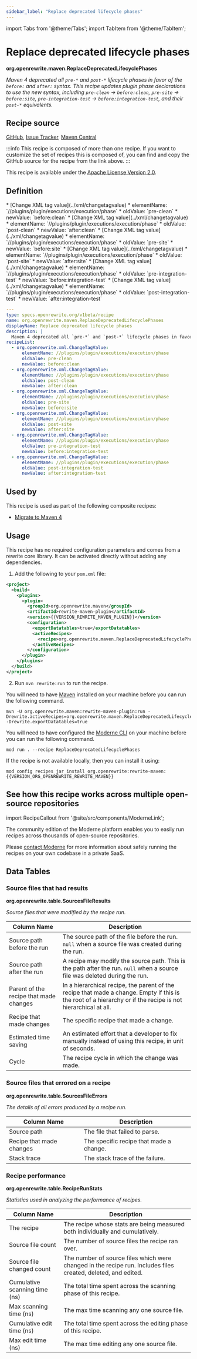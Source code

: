 ```yaml
---
sidebar_label: "Replace deprecated lifecycle phases"
---
```


import Tabs from '@theme/Tabs';
import TabItem from '@theme/TabItem';

# Replace deprecated lifecycle phases

**org.openrewrite.maven.ReplaceDeprecatedLifecyclePhases**

_Maven 4 deprecated all `pre-*` and `post-*` lifecycle phases in favor of the `before:` and `after:` syntax. This recipe updates plugin phase declarations to use the new syntax, including `pre-clean` → `before:clean`, `pre-site` → `before:site`, `pre-integration-test` → `before:integration-test`, and their `post-*` equivalents._

## Recipe source

[GitHub](https://github.com/openrewrite/rewrite/blob/main/rewrite-maven/src/main/resources/META-INF/rewrite/maven.yml), 
[Issue Tracker](https://github.com/openrewrite/rewrite/issues), 
[Maven Central](https://central.sonatype.com/artifact/org.openrewrite/rewrite-maven/)

:::info
This recipe is composed of more than one recipe. If you want to customize the set of recipes this is composed of, you can find and copy the GitHub source for the recipe from the link above.
:::

This recipe is available under the [Apache License Version 2.0](https://www.apache.org/licenses/LICENSE-2.0).


## Definition

<Tabs groupId="recipeType">
<TabItem value="recipe-list" label="Recipe List" >
* [Change XML tag value](../xml/changetagvalue)
  * elementName: `//plugins/plugin/executions/execution/phase`
  * oldValue: `pre-clean`
  * newValue: `before:clean`
* [Change XML tag value](../xml/changetagvalue)
  * elementName: `//plugins/plugin/executions/execution/phase`
  * oldValue: `post-clean`
  * newValue: `after:clean`
* [Change XML tag value](../xml/changetagvalue)
  * elementName: `//plugins/plugin/executions/execution/phase`
  * oldValue: `pre-site`
  * newValue: `before:site`
* [Change XML tag value](../xml/changetagvalue)
  * elementName: `//plugins/plugin/executions/execution/phase`
  * oldValue: `post-site`
  * newValue: `after:site`
* [Change XML tag value](../xml/changetagvalue)
  * elementName: `//plugins/plugin/executions/execution/phase`
  * oldValue: `pre-integration-test`
  * newValue: `before:integration-test`
* [Change XML tag value](../xml/changetagvalue)
  * elementName: `//plugins/plugin/executions/execution/phase`
  * oldValue: `post-integration-test`
  * newValue: `after:integration-test`

</TabItem>

<TabItem value="yaml-recipe-list" label="Yaml Recipe List">

```yaml
---
type: specs.openrewrite.org/v1beta/recipe
name: org.openrewrite.maven.ReplaceDeprecatedLifecyclePhases
displayName: Replace deprecated lifecycle phases
description: |
  Maven 4 deprecated all `pre-*` and `post-*` lifecycle phases in favor of the `before:` and `after:` syntax. This recipe updates plugin phase declarations to use the new syntax, including `pre-clean` → `before:clean`, `pre-site` → `before:site`, `pre-integration-test` → `before:integration-test`, and their `post-*` equivalents.
recipeList:
  - org.openrewrite.xml.ChangeTagValue:
      elementName: //plugins/plugin/executions/execution/phase
      oldValue: pre-clean
      newValue: before:clean
  - org.openrewrite.xml.ChangeTagValue:
      elementName: //plugins/plugin/executions/execution/phase
      oldValue: post-clean
      newValue: after:clean
  - org.openrewrite.xml.ChangeTagValue:
      elementName: //plugins/plugin/executions/execution/phase
      oldValue: pre-site
      newValue: before:site
  - org.openrewrite.xml.ChangeTagValue:
      elementName: //plugins/plugin/executions/execution/phase
      oldValue: post-site
      newValue: after:site
  - org.openrewrite.xml.ChangeTagValue:
      elementName: //plugins/plugin/executions/execution/phase
      oldValue: pre-integration-test
      newValue: before:integration-test
  - org.openrewrite.xml.ChangeTagValue:
      elementName: //plugins/plugin/executions/execution/phase
      oldValue: post-integration-test
      newValue: after:integration-test

```
</TabItem>
</Tabs>

## Used by

This recipe is used as part of the following composite recipes:

* [Migrate to Maven 4](/recipes/maven/migratetomaven4.md)


## Usage

This recipe has no required configuration parameters and comes from a rewrite core library. It can be activated directly without adding any dependencies.
<Tabs groupId="projectType">

<TabItem value="maven" label="Maven POM">

1. Add the following to your `pom.xml` file:

```xml title="pom.xml"
<project>
  <build>
    <plugins>
      <plugin>
        <groupId>org.openrewrite.maven</groupId>
        <artifactId>rewrite-maven-plugin</artifactId>
        <version>{{VERSION_REWRITE_MAVEN_PLUGIN}}</version>
        <configuration>
          <exportDatatables>true</exportDatatables>
          <activeRecipes>
            <recipe>org.openrewrite.maven.ReplaceDeprecatedLifecyclePhases</recipe>
          </activeRecipes>
        </configuration>
      </plugin>
    </plugins>
  </build>
</project>
```

2. Run `mvn rewrite:run` to run the recipe.
</TabItem>

<TabItem value="maven-command-line" label="Maven Command Line">

You will need to have [Maven](https://maven.apache.org/download.cgi) installed on your machine before you can run the following command.

```shell title="shell"
mvn -U org.openrewrite.maven:rewrite-maven-plugin:run -Drewrite.activeRecipes=org.openrewrite.maven.ReplaceDeprecatedLifecyclePhases -Drewrite.exportDatatables=true
```

</TabItem>
<TabItem value="moderne-cli" label="Moderne CLI">

You will need to have configured the [Moderne CLI](https://docs.moderne.io/user-documentation/moderne-cli/getting-started/cli-intro) on your machine before you can run the following command.

```shell title="shell"
mod run . --recipe ReplaceDeprecatedLifecyclePhases
```

If the recipe is not available locally, then you can install it using:
```shell
mod config recipes jar install org.openrewrite:rewrite-maven:{{VERSION_ORG_OPENREWRITE_REWRITE_MAVEN}}
```
</TabItem>
</Tabs>

## See how this recipe works across multiple open-source repositories

import RecipeCallout from '@site/src/components/ModerneLink';

<RecipeCallout link="https://app.moderne.io/recipes/org.openrewrite.maven.ReplaceDeprecatedLifecyclePhases" />

The community edition of the Moderne platform enables you to easily run recipes across thousands of open-source repositories.

Please [contact Moderne](https://moderne.io/product) for more information about safely running the recipes on your own codebase in a private SaaS.
## Data Tables

<Tabs groupId="data-tables">
<TabItem value="org.openrewrite.table.SourcesFileResults" label="SourcesFileResults">

### Source files that had results
**org.openrewrite.table.SourcesFileResults**

_Source files that were modified by the recipe run._

| Column Name | Description |
| ----------- | ----------- |
| Source path before the run | The source path of the file before the run. `null` when a source file was created during the run. |
| Source path after the run | A recipe may modify the source path. This is the path after the run. `null` when a source file was deleted during the run. |
| Parent of the recipe that made changes | In a hierarchical recipe, the parent of the recipe that made a change. Empty if this is the root of a hierarchy or if the recipe is not hierarchical at all. |
| Recipe that made changes | The specific recipe that made a change. |
| Estimated time saving | An estimated effort that a developer to fix manually instead of using this recipe, in unit of seconds. |
| Cycle | The recipe cycle in which the change was made. |

</TabItem>

<TabItem value="org.openrewrite.table.SourcesFileErrors" label="SourcesFileErrors">

### Source files that errored on a recipe
**org.openrewrite.table.SourcesFileErrors**

_The details of all errors produced by a recipe run._

| Column Name | Description |
| ----------- | ----------- |
| Source path | The file that failed to parse. |
| Recipe that made changes | The specific recipe that made a change. |
| Stack trace | The stack trace of the failure. |

</TabItem>

<TabItem value="org.openrewrite.table.RecipeRunStats" label="RecipeRunStats">

### Recipe performance
**org.openrewrite.table.RecipeRunStats**

_Statistics used in analyzing the performance of recipes._

| Column Name | Description |
| ----------- | ----------- |
| The recipe | The recipe whose stats are being measured both individually and cumulatively. |
| Source file count | The number of source files the recipe ran over. |
| Source file changed count | The number of source files which were changed in the recipe run. Includes files created, deleted, and edited. |
| Cumulative scanning time (ns) | The total time spent across the scanning phase of this recipe. |
| Max scanning time (ns) | The max time scanning any one source file. |
| Cumulative edit time (ns) | The total time spent across the editing phase of this recipe. |
| Max edit time (ns) | The max time editing any one source file. |

</TabItem>

</Tabs>
